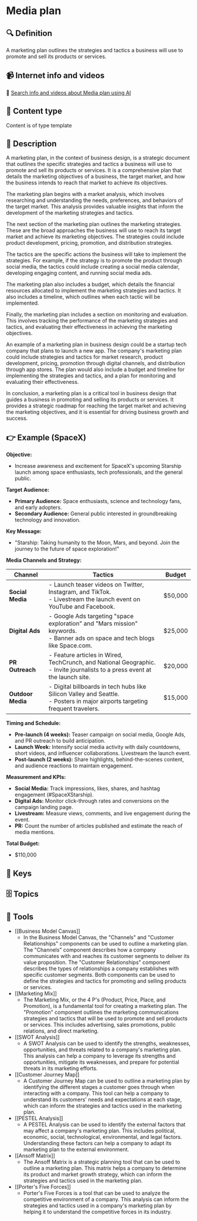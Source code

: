 
# Media plan


## 🔍 Definition
A marketing plan outlines the strategies and tactics a business will use to promote and sell its products or services.


## 📹 Internet info and videos
🤖 [Search info and videos about Media plan using AI](https://www.perplexity.ai/search?q=videos+about+Media+plan:+A+marketing+plan+outlines+the+strategies+and+tactics+a+business+will+use+to+promote+and+sell+its+products+or+services.
)

## 📰 Content type 
Content is of type template

## 📖 Description
A marketing plan, in the context of business design, is a strategic document that outlines the specific strategies and tactics a business will use to promote and sell its products or services. It is a comprehensive plan that details the marketing objectives of a business, the target market, and how the business intends to reach that market to achieve its objectives.

The marketing plan begins with a market analysis, which involves researching and understanding the needs, preferences, and behaviors of the target market. This analysis provides valuable insights that inform the development of the marketing strategies and tactics.

The next section of the marketing plan outlines the marketing strategies. These are the broad approaches the business will use to reach its target market and achieve its marketing objectives. The strategies could include product development, pricing, promotion, and distribution strategies.

The tactics are the specific actions the business will take to implement the strategies. For example, if the strategy is to promote the product through social media, the tactics could include creating a social media calendar, developing engaging content, and running social media ads.

The marketing plan also includes a budget, which details the financial resources allocated to implement the marketing strategies and tactics. It also includes a timeline, which outlines when each tactic will be implemented.

Finally, the marketing plan includes a section on monitoring and evaluation. This involves tracking the performance of the marketing strategies and tactics, and evaluating their effectiveness in achieving the marketing objectives.

An example of a marketing plan in business design could be a startup tech company that plans to launch a new app. The company's marketing plan could include strategies and tactics for market research, product development, pricing, promotion through digital channels, and distribution through app stores. The plan would also include a budget and timeline for implementing the strategies and tactics, and a plan for monitoring and evaluating their effectiveness.

In conclusion, a marketing plan is a critical tool in business design that guides a business in promoting and selling its products or services. It provides a strategic roadmap for reaching the target market and achieving the marketing objectives, and it is essential for driving business growth and success.

## 👉 Example (SpaceX)

**Objective:**  
- Increase awareness and excitement for SpaceX's upcoming Starship launch among space enthusiasts, tech professionals, and the general public.

**Target Audience:**  
- **Primary Audience:** Space enthusiasts, science and technology fans, and early adopters.  
- **Secondary Audience:** General public interested in groundbreaking technology and innovation.

**Key Message:**  
- "Starship: Taking humanity to the Moon, Mars, and beyond. Join the journey to the future of space exploration!"

**Media Channels and Strategy:**  

| **Channel**       | **Tactics**                                                                 | **Budget** |
|--------------------|-----------------------------------------------------------------------------|------------|
| **Social Media**   | - Launch teaser videos on Twitter, Instagram, and TikTok.                 <br> - Livestream the launch event on YouTube and Facebook. | $50,000    |
| **Digital Ads**    | - Google Ads targeting "space exploration" and "Mars mission" keywords.   <br> - Banner ads on space and tech blogs like Space.com.  | $25,000    |
| **PR Outreach**    | - Feature articles in Wired, TechCrunch, and National Geographic.         <br> - Invite journalists to a press event at the launch site. | $20,000    |
| **Outdoor Media**  | - Digital billboards in tech hubs like Silicon Valley and Seattle.        <br> - Posters in major airports targeting frequent travelers. | $15,000    |

**Timing and Schedule:**  
- **Pre-launch (4 weeks):** Teaser campaign on social media, Google Ads, and PR outreach to build anticipation.  
- **Launch Week:** Intensify social media activity with daily countdowns, short videos, and influencer collaborations. Livestream the launch event.  
- **Post-launch (2 weeks):** Share highlights, behind-the-scenes content, and audience reactions to maintain engagement.

**Measurement and KPIs:**  
- **Social Media:** Track impressions, likes, shares, and hashtag engagement (#SpaceXStarship).  
- **Digital Ads:** Monitor click-through rates and conversions on the campaign landing page.  
- **Livestream:** Measure views, comments, and live engagement during the event.  
- **PR:** Count the number of articles published and estimate the reach of media mentions.

**Total Budget:**  
- $110,000


## 🔑 Keys



## 🗄️ Topics


## 🧰 Tools
- [[Business Model Canvas]]
  - In the Business Model Canvas, the "Channels" and "Customer Relationships" components can be used to outline a marketing plan. The "Channels" component describes how a company communicates with and reaches its customer segments to deliver its value proposition. The "Customer Relationships" component describes the types of relationships a company establishes with specific customer segments. Both components can be used to define the strategies and tactics for promoting and selling products or services.
- [[Marketing Mix]]
  - The Marketing Mix, or the 4 P's (Product, Price, Place, and Promotion), is a fundamental tool for creating a marketing plan. The "Promotion" component outlines the marketing communications strategies and tactics that will be used to promote and sell products or services. This includes advertising, sales promotions, public relations, and direct marketing.
- [[SWOT Analysis]]
  - A SWOT Analysis can be used to identify the strengths, weaknesses, opportunities, and threats related to a company's marketing plan. This analysis can help a company to leverage its strengths and opportunities, mitigate its weaknesses, and prepare for potential threats in its marketing efforts.
- [[Customer Journey Map]]
  - A Customer Journey Map can be used to outline a marketing plan by identifying the different stages a customer goes through when interacting with a company. This tool can help a company to understand its customers' needs and expectations at each stage, which can inform the strategies and tactics used in the marketing plan.
- [[PESTEL Analysis]]
  - A PESTEL Analysis can be used to identify the external factors that may affect a company's marketing plan. This includes political, economic, social, technological, environmental, and legal factors. Understanding these factors can help a company to adapt its marketing plan to the external environment.
- [[Ansoff Matrix]]
  - The Ansoff Matrix is a strategic planning tool that can be used to outline a marketing plan. This matrix helps a company to determine its product and market growth strategy, which can inform the strategies and tactics used in the marketing plan.
- [[Porter's Five Forces]]
  - Porter's Five Forces is a tool that can be used to analyze the competitive environment of a company. This analysis can inform the strategies and tactics used in a company's marketing plan by helping it to understand the competitive forces in its industry.
